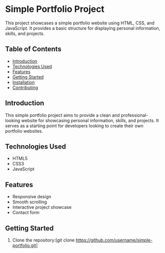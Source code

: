 # Simple Portfolio Project

This project showcases a simple portfolio website using HTML, CSS, and JavaScript. It provides a basic structure for displaying personal information, skills, and projects.

## Table of Contents

- [Introduction](#introduction)
- [Technologies Used](#technologies-used)
- [Features](#features)
- [Getting Started](#getting-started)
- [Installation](#installation)
- [Contributing](#contributing)

## Introduction

This simple portfolio project aims to provide a clean and professional-looking website for showcasing personal information, skills, and projects. It serves as a starting point for developers looking to create their own portfolio websites.

## Technologies Used

- HTML5
- CSS3
- JavaScript

## Features

- Responsive design
- Smooth scrolling
- Interactive project showcase
- Contact form

## Getting Started

1. Clone the repository:[git clone https://github.com/username/simple-portfolio.git]
